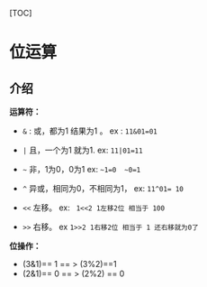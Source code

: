 

[TOC]



# 位运算





## 介绍

**运算符：**

- `&` : 或，都为1 结果为1 。 ex : `11&01=01`

- `|`  且，一个为1 就为1. ex: `11|01=11`

- `~`  非，1为0，0为1  ex: `~1=0  ~0=1  `

- `^` 异或，相同为0，不相同为1， ex: `11^01= 10`

- `<<` 左移。 ex: ` 1<<2 1左移2位 相当于 100`  

- `>>` 右移。 ex `1>>2 1右移2位 相当于 1 还右移就为0了`

**位操作：**

- (3&1)== 1  == >  (3%2)==1
- (2&1)== 0 ==  > (2%2) == 0
